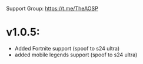 Support Group:
https://t.me/TheAOSP
# v1.0.5:
- Added Fortnite support (spoof to s24 ultra)
- added mobile legends support (spoof to s24 ultra)

